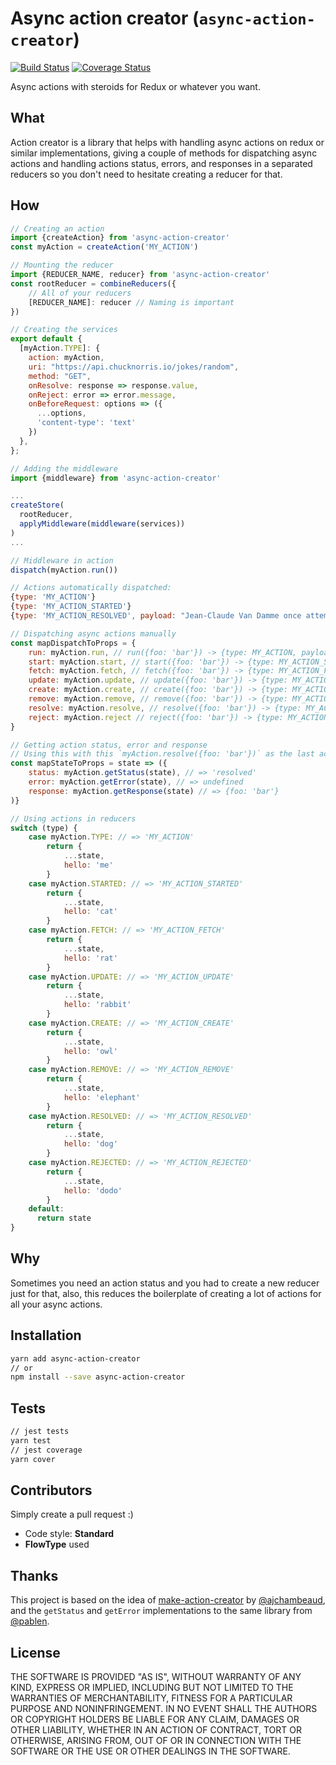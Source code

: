 # Async action creator (`async-action-creator`)
[![Build Status](https://travis-ci.org/goncy/async-action-creator.svg?branch=master)](https://travis-ci.org/goncy/async-action-creator)
[![Coverage Status](https://coveralls.io/repos/github/goncy/async-action-creator/badge.svg?branch=master)](https://coveralls.io/github/goncy/async-action-creator?branch=master)

Async actions with steroids for Redux or whatever you want.


## What
Action creator is a library that helps with handling async actions on redux or similar implementations, giving a couple of methods for dispatching async actions and handling actions status, errors, and responses in a separated reducers so you don't need to hesitate creating a reducer for that.


## How
```js
// Creating an action
import {createAction} from 'async-action-creator'
const myAction = createAction('MY_ACTION')

// Mounting the reducer
import {REDUCER_NAME, reducer} from 'async-action-creator'
const rootReducer = combineReducers({
    // All of your reducers
    [REDUCER_NAME]: reducer // Naming is important
})

// Creating the services
export default {
  [myAction.TYPE]: {
    action: myAction,
    uri: "https://api.chucknorris.io/jokes/random",
    method: "GET",
    onResolve: response => response.value,
    onReject: error => error.message,
    onBeforeRequest: options => ({
      ...options,
      'content-type': 'text'
    })
  },
};

// Adding the middleware
import {middleware} from 'async-action-creator'

...
createStore(
  rootReducer,
  applyMiddleware(middleware(services))
)
...

// Middleware in action
dispatch(myAction.run())

// Actions automatically dispatched:
{type: 'MY_ACTION'}
{type: 'MY_ACTION_STARTED'}
{type: 'MY_ACTION_RESOLVED', payload: "Jean-Claude Van Damme once attempted to throw a Chuck Norris Roundhouse Kick. He was immediately arrested for fraud."}

// Dispatching async actions manually
const mapDispatchToProps = {
    run: myAction.run, // run({foo: 'bar'}) -> {type: MY_ACTION, payload: {foo: 'bar'}}
    start: myAction.start, // start({foo: 'bar'}) -> {type: MY_ACTION_STARTED, payload: {foo: 'bar'}}
    fetch: myAction.fetch, // fetch({foo: 'bar'}) -> {type: MY_ACTION_FETCH, payload: {foo: 'bar'}}
    update: myAction.update, // update({foo: 'bar'}) -> {type: MY_ACTION_UPDATE, payload: {foo: 'bar'}}
    create: myAction.create, // create({foo: 'bar'}) -> {type: MY_ACTION_CREATE, payload: {foo: 'bar'}}
    remove: myAction.remove, // remove({foo: 'bar'}) -> {type: MY_ACTION_REMOVE, payload: {foo: 'bar'}}
    resolve: myAction.resolve, // resolve({foo: 'bar'}) -> {type: MY_ACTION_RESOLVED, payload: {foo: 'bar'}}
    reject: myAction.reject // reject({foo: 'bar'}) -> {type: MY_ACTION_REJECTED, payload: {foo: 'bar'}}
}

// Getting action status, error and response
// Using this with this `myAction.resolve({foo: 'bar'})` as the last action dispatched
const mapStateToProps = state => ({
    status: myAction.getStatus(state), // => 'resolved'
    error: myAction.getError(state), // => undefined
    response: myAction.getResponse(state) // => {foo: 'bar'}
)}

// Using actions in reducers
switch (type) {
    case myAction.TYPE: // => 'MY_ACTION'
        return {
            ...state,
            hello: 'me'
        }
    case myAction.STARTED: // => 'MY_ACTION_STARTED'
        return {
            ...state,
            hello: 'cat'
        }
    case myAction.FETCH: // => 'MY_ACTION_FETCH'
        return {
            ...state,
            hello: 'rat'
        }
    case myAction.UPDATE: // => 'MY_ACTION_UPDATE'
        return {
            ...state,
            hello: 'rabbit'
        }
    case myAction.CREATE: // => 'MY_ACTION_CREATE'
        return {
            ...state,
            hello: 'owl'
        }
    case myAction.REMOVE: // => 'MY_ACTION_REMOVE'
        return {
            ...state,
            hello: 'elephant'
        }
    case myAction.RESOLVED: // => 'MY_ACTION_RESOLVED'
        return {
            ...state,
            hello: 'dog'
        }
    case myAction.REJECTED: // => 'MY_ACTION_REJECTED'
        return {
            ...state,
            hello: 'dodo'
        }
    default:
      return state
}
```


## Why
Sometimes you need an action status and you had to create a new reducer just for that, also, this reduces the boilerplate of creating a lot of actions for all your async actions.


## Installation
```sh
yarn add async-action-creator
// or
npm install --save async-action-creator
```


## Tests
```sh
// jest tests
yarn test
// jest coverage
yarn cover
```


## Contributors
Simply create a pull request :)
* Code style: **Standard**
* **FlowType** used


## Thanks
This project is based on the idea of [make-action-creator](https://github.com/ajchambeaud/make-action-creator) by [@ajchambeaud](https://github.com/ajchambeaud), and the `getStatus` and `getError` implementations to the same library from [@pablen](https://github.com/pablen).


## License
THE SOFTWARE IS PROVIDED "AS IS", WITHOUT WARRANTY OF ANY KIND, EXPRESS OR
IMPLIED, INCLUDING BUT NOT LIMITED TO THE WARRANTIES OF MERCHANTABILITY,
FITNESS FOR A PARTICULAR PURPOSE AND NONINFRINGEMENT. IN NO EVENT SHALL THE
AUTHORS OR COPYRIGHT HOLDERS BE LIABLE FOR ANY CLAIM, DAMAGES OR OTHER
LIABILITY, WHETHER IN AN ACTION OF CONTRACT, TORT OR OTHERWISE, ARISING FROM,
OUT OF OR IN CONNECTION WITH THE SOFTWARE OR THE USE OR OTHER DEALINGS IN
THE SOFTWARE.
